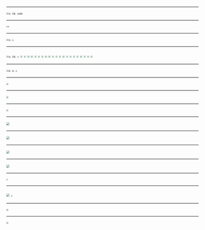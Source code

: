 
---

<img src="http://emoji.qpic.cn/wx_emoji/XXYANFIhG3MGZWNxhZico57feuXCsIUI3vczPRK0e6FWV2O1rRY8AISjlTRJ567ur/" style="zoom:33%;" alt="动，可爱，玉桂狗" />

---
<img src="http://emoji.qpic.cn/wx_emoji/gIGZU91ibEFaIORgaU0p5neOAZsia0Kytn1DrYQqiaD9WQZ4ZkrQlRAlzwic9n2XsGFF/" style="zoom: 25%;" alt="色"/>

---
<img src="http://mmbiz.qpic.cn/mmemoticon/Q3auHgzwzM4A2oaOBRow3acLZJQhNJr09uoRIF99ibgjciaC8lh8XLzaUoGap03GPm/0" style="zoom:33%;" alt="动，心" />

---
<img src="http://emoji.qpic.cn/wx_emoji/Wwm3TRIOz7ibtzULJsoFgf9FRnHCsEU63d23iciazQnTCvT8DeBAicHQNw/" style="zoom:33%;" alt="动，可爱，小" /> <img src="http://emoji.qpic.cn/wx_emoji/Wwm3TRIOz7ibtzULJsoFgf9FRnHCsEU63d23iciazQnTCvT8DeBAicHQNw/" style="zoom:33%;" /> <img src="http://emoji.qpic.cn/wx_emoji/Wwm3TRIOz7ibtzULJsoFgf9FRnHCsEU63d23iciazQnTCvT8DeBAicHQNw/" style="zoom:33%;" /> <img src="http://emoji.qpic.cn/wx_emoji/Wwm3TRIOz7ibtzULJsoFgf9FRnHCsEU63d23iciazQnTCvT8DeBAicHQNw/" style="zoom:33%;" /> <img src="http://emoji.qpic.cn/wx_emoji/Wwm3TRIOz7ibtzULJsoFgf9FRnHCsEU63d23iciazQnTCvT8DeBAicHQNw/" style="zoom:33%;" /> <img src="http://emoji.qpic.cn/wx_emoji/Wwm3TRIOz7ibtzULJsoFgf9FRnHCsEU63d23iciazQnTCvT8DeBAicHQNw/" style="zoom:33%;" /> <img src="http://emoji.qpic.cn/wx_emoji/Wwm3TRIOz7ibtzULJsoFgf9FRnHCsEU63d23iciazQnTCvT8DeBAicHQNw/" style="zoom:33%;" /> <img src="http://emoji.qpic.cn/wx_emoji/Wwm3TRIOz7ibtzULJsoFgf9FRnHCsEU63d23iciazQnTCvT8DeBAicHQNw/" style="zoom:33%;" /> <img src="http://emoji.qpic.cn/wx_emoji/Wwm3TRIOz7ibtzULJsoFgf9FRnHCsEU63d23iciazQnTCvT8DeBAicHQNw/" style="zoom:33%;" /> <img src="http://emoji.qpic.cn/wx_emoji/Wwm3TRIOz7ibtzULJsoFgf9FRnHCsEU63d23iciazQnTCvT8DeBAicHQNw/" style="zoom:33%;" /> <img src="http://emoji.qpic.cn/wx_emoji/Wwm3TRIOz7ibtzULJsoFgf9FRnHCsEU63d23iciazQnTCvT8DeBAicHQNw/" style="zoom:33%;" /> <img src="http://emoji.qpic.cn/wx_emoji/Wwm3TRIOz7ibtzULJsoFgf9FRnHCsEU63d23iciazQnTCvT8DeBAicHQNw/" style="zoom:33%;" /> <img src="http://emoji.qpic.cn/wx_emoji/Wwm3TRIOz7ibtzULJsoFgf9FRnHCsEU63d23iciazQnTCvT8DeBAicHQNw/" style="zoom:33%;" /> <img src="http://emoji.qpic.cn/wx_emoji/Wwm3TRIOz7ibtzULJsoFgf9FRnHCsEU63d23iciazQnTCvT8DeBAicHQNw/" style="zoom:33%;" /> <img src="http://emoji.qpic.cn/wx_emoji/Wwm3TRIOz7ibtzULJsoFgf9FRnHCsEU63d23iciazQnTCvT8DeBAicHQNw/" style="zoom:33%;" /> <img src="http://emoji.qpic.cn/wx_emoji/Wwm3TRIOz7ibtzULJsoFgf9FRnHCsEU63d23iciazQnTCvT8DeBAicHQNw/" style="zoom:33%;" /> <img src="http://emoji.qpic.cn/wx_emoji/Wwm3TRIOz7ibtzULJsoFgf9FRnHCsEU63d23iciazQnTCvT8DeBAicHQNw/" style="zoom:33%;" /> <img src="http://emoji.qpic.cn/wx_emoji/Wwm3TRIOz7ibtzULJsoFgf9FRnHCsEU63d23iciazQnTCvT8DeBAicHQNw/" style="zoom:33%;" /> <img src="http://emoji.qpic.cn/wx_emoji/Wwm3TRIOz7ibtzULJsoFgf9FRnHCsEU63d23iciazQnTCvT8DeBAicHQNw/" style="zoom:33%;" /> <img src="http://emoji.qpic.cn/wx_emoji/Wwm3TRIOz7ibtzULJsoFgf9FRnHCsEU63d23iciazQnTCvT8DeBAicHQNw/" style="zoom:33%;" /> <img src="http://emoji.qpic.cn/wx_emoji/Wwm3TRIOz7ibtzULJsoFgf9FRnHCsEU63d23iciazQnTCvT8DeBAicHQNw/" style="zoom:33%;" /> <img src="http://emoji.qpic.cn/wx_emoji/Wwm3TRIOz7ibtzULJsoFgf9FRnHCsEU63d23iciazQnTCvT8DeBAicHQNw/" style="zoom:33%;" />

---

<img src="http://emoji.qpic.cn/wx_emoji/r8lF9nETYhHeUia83pwY0gW0nQa94iaGrqan1UicengslblwjGYu7aMich2nHatM7g5A/" alt="抱，动，心" style="zoom:33%;" />

---

<img src="http://mmbiz.qpic.cn/mmemoticon/Q3auHgzwzM7ODaqSxITnwiaTTvEIHRNKpHLteOCLMhQ41zEBnLh3uM4ibXp6o34NEj/0" style="zoom:33%;" />

---
<img src="http://mmbiz.qpic.cn/mmemoticon/Q3auHgzwzM5llZ8F17rYS3Vwbs3UhbWEsrbDozseOmTGuwOgNEJjNl75DBw3LdJJ/0" style="zoom:33%;" />

---
<img src="http://emoji.qpic.cn/wx_emoji/Erc4eR94hnP533rDP0Ht0fvjy75mRdMWzvUp51cveDVl1YrsKRA2maTNq7nKwVfw/" style="zoom:33%;" />

---
<img src="http://emoji.qpic.cn/wx_emoji/plYJwicA1FXImh7Aj4yG9bWjm5o5KFzdQBGSmicC9ES9cOicFDiaawJtYQ/" style="zoom: 50%;" />

---
<img src="http://emoji.qpic.cn/wx_emoji/asgZxjib4va9bxs5NAnmOQdYV0icY7u7ql2sSnKutP9cJcRDORWPmOjg/" style="zoom: 50%;" />

---
<img src="http://emoji.qpic.cn/wx_emoji/C1NZvqVVFrnOkX11aglI5w3ACIuX1zeD3u1yryprhIlmZBe5C7jicoDuzcMWKzsDp/" style="zoom: 50%;" />

---
<img src="http://emoji.qpic.cn/wx_emoji/NtMAKvkAIAE6asoZic23TVicNcyX5UfeFwibICAgUuadG4wib3AQxkUwfssibpaGyWaCx/" style="zoom: 50%;" />

---

<img src="http://emoji.qpic.cn/wx_emoji/deYbzEzg6l1elnuNGH1a8ducV9JaNL9n6pibK3w1laFzTh6ia1fmf2xko9SDYs5wiar/" style="zoom: 25%;" />

---
<img src="http://vweixinf.tc.qq.com/110/20401/stodownload?m=2db268f932085260f3bd9296ddb665f8&filekey=30440201010430302e02016e040253480420326462323638663933323038353236306633626439323936646462363635663802030099dd040d00000004627466730000000131&hy=SH&storeid=323032303039323832333230333930303033346333323834396565373437613365353466303930303030303036653031303034666231&ef=1&bizid=1022" style="zoom: 50%;" />

<img src="http://emoji.qpic.cn/wx_emoji/Dyujic7BWGXOjKAX3ocKuh3aHccrGOTXQ34XhX4K9ULu0KMYqB9tTkQSlpZicHmC6ib/" style="zoom:25%;" />

---

<img src="http://emoji.qpic.cn/wx_emoji/daxpN019LfHiaqQPYdE9ibYaI7dt7I4RibgUyngicudicdEPyAo6tP7UaQQRTWqCYjFKg/" style="zoom:33%;" />

---

<img src="http://mmbiz.qpic.cn/mmemoticon/ajNVdqHZLLC3ib2qk5SSCGKMjz7X1DfKOvs17Bx7bMIzH9bvBnyaS2U4NhaCvcSWm/0" style="zoom:33%;" />

